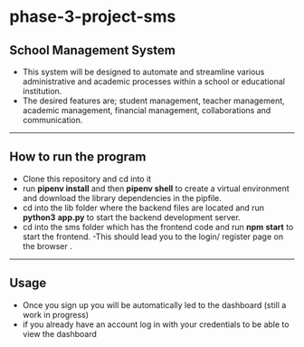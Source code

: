 # phase-3-project-sms
## School Management System
- This system  will be designed to automate and streamline various administrative and academic processes within a school or educational institution.
- The desired features are; student management, teacher management, academic management, financial management, collaborations and communication.

---

## How to run the program
- Clone this repository and cd into it 
- run **pipenv install** and then **pipenv shell** to create a virtual environment and download the library dependencies in the pipfile.
- cd into the lib folder where the backend files are located and run **python3** **app.py** to start the backend development server.
- cd into the sms folder which has the frontend code and run **npm** **start** to start the frontend.
-This should lead you to the login/ register page on the browser .


---

## Usage
- Once you sign up you will be automatically led to the dashboard (still a work in progress)
- if you already have an account log in with your credentials to be able to view the dashboard

